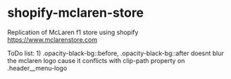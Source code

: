# shopify-mclaren-store
Replication of McLaren f1 store using shopify
https://www.mclarenstore.com


ToDo list:
1)
.opacity-black-bg::before,
.opacity-black-bg::after
doesnt blur the mclaren logo cause it conflicts with clip-path property on
.header__menu-logo

